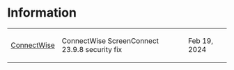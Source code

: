 # Information
<table>
  <tr>
    <td>
      <a href="https://www.connectwise.com/company/trust/security-bulletins/connectwise-screenconnect-23.9.8">ConnectWise</a>
    </td>
    <td>
      <p>ConnectWise ScreenConnect 23.9.8 security fix</p>
    </td>
    <td>
      <p>Feb 19, 2024</p>
    </td>
  </tr>
</table>
